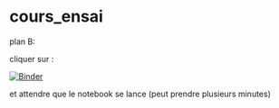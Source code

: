 # cours_ensai

plan B:

cliquer sur :


[![Binder](https://mybinder.org/badge_logo.svg)](https://mybinder.org/v2/gh/GuillaumeLNB/cours_ensai/master)

et attendre que le notebook se lance (peut prendre plusieurs minutes)




